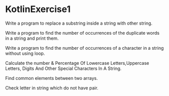 # KotlinExercise1

Write a program to replace a substring inside a string with other string.

Write a program to find the number of occurrences of the duplicate words in a string and print them.

Write a program to find the number of occurrences of a character in a string without using loop.

Calculate the number & Percentage Of Lowercase Letters,Uppercase Letters, Digits And Other Special Characters In A String.

Find common elements between two arrays.

Check letter in string which do not have pair.
